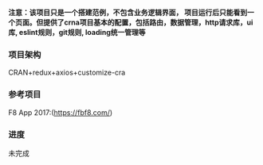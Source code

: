 **注意：该项目只是一个搭建范例，不包含业务逻辑界面， 项目运行后只能看到一个页面。但提供了crna项目基本的配置，包括路由，数据管理，http请求库，ui库, eslint规则，git规则, loading统一管理等**

### 项目架构
CRAN+redux+axios+customize-cra

### 参考项目
F8 App 2017:(https://fbf8.com/)

### 进度
未完成